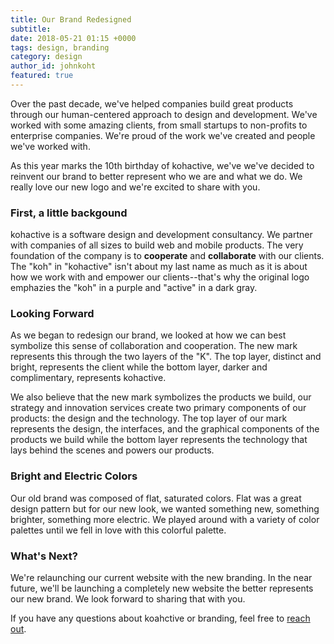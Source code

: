 ```yaml
---
title: Our Brand Redesigned
subtitle:
date: 2018-05-21 01:15 +0000
tags: design, branding
category: design
author_id: johnkoht
featured: true
---
```


Over the past decade, we've helped companies build great products through our human-centered approach to design and development. We've worked with some amazing clients, from small startups to non-profits to enterprise companies. We're proud of the work we've created and people we've worked with.

As this year marks the 10th birthday of kohactive, we've we've decided to reinvent our brand to better represent who we are and what we do. We really love our new logo and we're excited to share with you.

<!-- LOGO Overview image -->

### First, a little backgound

kohactive is a software design and development consultancy. We partner with companies of all sizes to build web and mobile products. The very foundation of the company is to **cooperate** and **collaborate** with our clients. The "koh" in "kohactive" isn't about my last name as much as it is about how we work with and empower our clients--that's why the original logo emphazies the "koh" in a purple and "active" in a dark gray.

### Looking Forward

As we began to redesign our brand, we looked at how we can best symbolize this sense of collaboration and cooperation. The new mark represents this through the two layers of the "K". The top layer, distinct and bright, represents the client while the bottom layer, darker and complimentary, represents kohactive.

We also believe that the new mark symbolizes the products we build, our strategy and innovation services create two primary components of our products: the design and the technology. The top layer of our mark represents the design, the interfaces, and the graphical components of the products we build while the bottom layer represents the technology that lays behind the scenes and powers our products.

### Bright and Electric Colors

Our old brand was composed of flat, saturated colors. Flat was a great design pattern but for our new look, we wanted something new, something brighter, something more electric. We played around with a variety of color palettes until we fell in love with this colorful palette.

### What's Next?

We're relaunching our current website with the new branding. In the near future, we'll be launching a completely new website the better represents our new brand. We look forward to sharing that with you.

If you have any questions about koahctive or branding, feel free to <a href="https://www.kohactive.com/contact/">reach out</a>.

